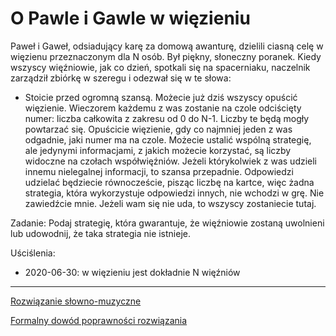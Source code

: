 # O Pawle i Gawle w więzieniu


Paweł i Gaweł, odsiadujący karę za domową awanturę, dzielili ciasną celę w więzienu przeznaczonym dla N osób. Był piękny, słoneczny poranek. Kiedy wszyscy więźniowie, jak co dzień, spotkali się na spacerniaku, naczelnik zarządził zbiórkę w szeregu i odezwał się w te słowa:

- Stoicie przed ogromną szansą. Możecie już dziś wszyscy opuścić więzienie. Wieczorem każdemu z was zostanie na czole odciścięty numer: liczba całkowita z zakresu od 0 do N-1. Liczby te będą mogły powtarzać się. Opuścicie więzienie, gdy co najmniej jeden z was odgadnie, jaki numer ma na czole. Możecie ustalić wspólną strategię, ale jedynymi informacjami, z jakich możecie korzystać, są liczby widoczne na czołach współwięźniów. Jeżeli którykolwiek z was udzieli innemu nielegalnej informacji, to szansa przepadnie. Odpowiedzi udzielać będziecie równoczeście, pisząc liczbę na kartce, więc żadna strategia, która wykorzystuje odpowiedzi innych, nie wchodzi w grę. Nie zawiedźcie mnie. Jeżeli wam się nie uda, to wszyscy zostaniecie tutaj.

Zadanie: Podaj strategię, która gwarantuje, że więźniowie zostaną uwolnieni lub udowodnij, że taka strategia nie istnieje.

Uściślenia:
* 2020-06-30: w więzieniu jest dokładnie N więźniów

---

[Rozwiązanie słowno-muzyczne](rozwiazanie/)

[Formalny dowód poprawności rozwiązania](https://notabug.org/WojciechKarpiel/wiezniowie)
